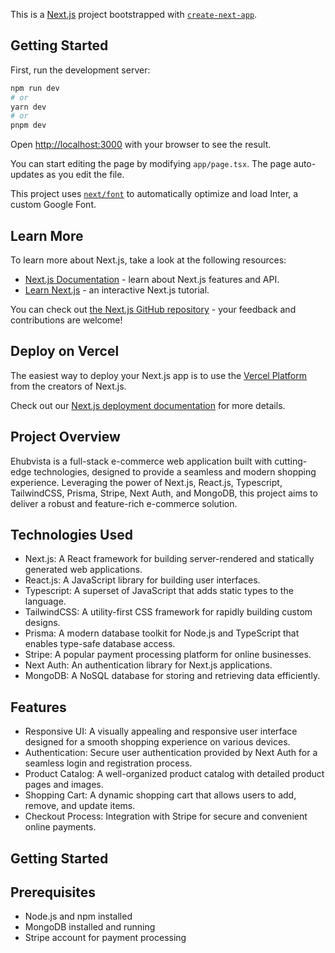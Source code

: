 This is a [Next.js](https://nextjs.org/) project bootstrapped with [`create-next-app`](https://github.com/vercel/next.js/tree/canary/packages/create-next-app).

## Getting Started

First, run the development server:

```bash
npm run dev
# or
yarn dev
# or
pnpm dev
```

Open [http://localhost:3000](http://localhost:3000) with your browser to see the result.

You can start editing the page by modifying `app/page.tsx`. The page auto-updates as you edit the file.

This project uses [`next/font`](https://nextjs.org/docs/basic-features/font-optimization) to automatically optimize and load Inter, a custom Google Font.

## Learn More

To learn more about Next.js, take a look at the following resources:

- [Next.js Documentation](https://nextjs.org/docs) - learn about Next.js features and API.
- [Learn Next.js](https://nextjs.org/learn) - an interactive Next.js tutorial.

You can check out [the Next.js GitHub repository](https://github.com/vercel/next.js/) - your feedback and contributions are welcome!

## Deploy on Vercel

The easiest way to deploy your Next.js app is to use the [Vercel Platform](https://vercel.com/new?utm_medium=default-template&filter=next.js&utm_source=create-next-app&utm_campaign=create-next-app-readme) from the creators of Next.js.

Check out our [Next.js deployment documentation](https://nextjs.org/docs/deployment) for more details.

## Project Overview
Ehubvista is a full-stack e-commerce web application built with cutting-edge technologies, designed to provide a seamless and modern shopping experience. Leveraging the power of Next.js, React.js, Typescript, TailwindCSS, Prisma, Stripe, Next Auth, and MongoDB, this project aims to deliver a robust and feature-rich e-commerce solution.

## Technologies Used
- Next.js: A React framework for building server-rendered and statically generated web applications.
- React.js: A JavaScript library for building user interfaces.
- Typescript: A superset of JavaScript that adds static types to the language.
- TailwindCSS: A utility-first CSS framework for rapidly building custom designs.
- Prisma: A modern database toolkit for Node.js and TypeScript that enables type-safe database access.
- Stripe: A popular payment processing platform for online businesses.
- Next Auth: An authentication library for Next.js applications.
- MongoDB: A NoSQL database for storing and retrieving data efficiently.

## Features
- Responsive UI: A visually appealing and responsive user interface designed for a smooth shopping experience on various devices.
- Authentication: Secure user authentication provided by Next Auth for a seamless login and registration process.
- Product Catalog: A well-organized product catalog with detailed product pages and images.
- Shopping Cart: A dynamic shopping cart that allows users to add, remove, and update items.
- Checkout Process: Integration with Stripe for secure and convenient online payments.


## Getting Started

## Prerequisites
- Node.js and npm installed
- MongoDB installed and running
- Stripe account for payment processing
